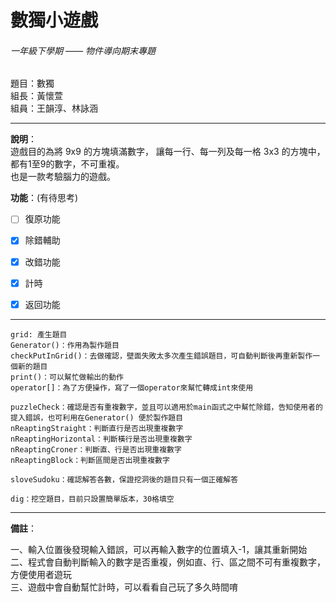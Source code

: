 # 數獨小遊戲
###### 一年級下學期 —— 物件導向期末專題

題目：數獨  
組長：黃懷萱  
組員：王韻淳、林詠涵
***

**說明**：  
遊戲目的為將 9x9 的方塊填滿數字， 讓每一行、每一列及每一格 3x3 的方塊中，都有1至9的數字，不可重複。  
也是一款考驗腦力的遊戲。

**功能**：(有待思考)  
- [ ] 復原功能
- [x] 除錯輔助
- [x] 改錯功能
- [x] 計時
- [x] 返回功能


----
`grid: 產生題目`   
`Generator()：作用為製作題目  `       
`checkPutInGrid()：去做確認，壁面失敗太多次產生錯誤題目，可自動判斷後再重新製作一個新的題目  `    
`print()：可以幫忙做輸出的動作   `   
`operator[]：為了方便操作，寫了一個operator來幫忙轉成int來使用   `      
      
`puzzleCheck：確認是否有重複數字，並且可以適用於main函式之中幫忙除錯，告知使用者的提入錯誤，也可利用在Generator() 便於製作題目`   
`nReaptingStraight：判斷直行是否出現重複數字`     
`nReaptingHorizontal：判斷橫行是否出現重複數字`    
`nReaptingCroner：判斷直、行是否出現重複數字`    
`nReaptingBlock：判斷區間是否出現重複數字`    
      
`sloveSudoku：確認解答各數，保證挖洞後的題目只有一個正確解答`   
      
`dig：挖空題目，目前只設置簡單版本，30格填空`

***
**備註**：

一、輸入位置後發現輸入錯誤，可以再輸入數字的位置填入-1，讓其重新開始    
二、程式會自動判斷輸入的數字是否重複，例如直、行、區之間不可有重複數字，方便使用者遊玩   
三、遊戲中會自動幫忙計時，可以看看自己玩了多久時間唷   
